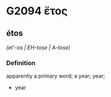 # G2094 ἔτος

## étos

_(et'-os | EH-tose | A-tose)_

### Definition

apparently a primary word; a year; year; 

- year
